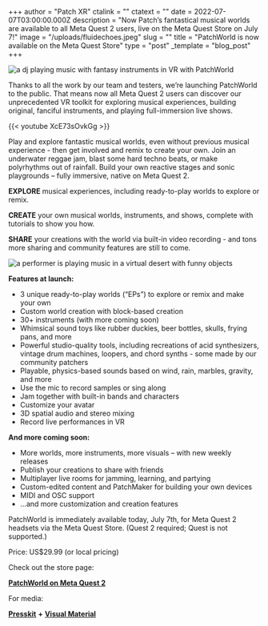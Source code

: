 +++
author = "Patch XR"
ctalink = ""
ctatext = ""
date = 2022-07-07T03:00:00.000Z
description = "Now Patch’s fantastical musical worlds are available to all Meta Quest 2 users, live on the Meta Quest Store on July 7!"
image = "/uploads/fluidechoes.jpeg"
slug = ""
title = "PatchWorld is now available on the Meta Quest Store"
type = "post"
_template = "blog_post"
+++

![a dj playing music with fantasy instruments in VR with PatchWorld ](/uploads/fluidechoes.jpeg)

Thanks to all the work by our team and testers, we’re launching PatchWorld to the public. That means now all Meta Quest 2 users can discover our unprecedented VR toolkit for exploring musical experiences, building original, fanciful instruments, and playing full-immersion live shows.

{{< youtube XcE73sOvkGg >}}

Play and explore fantastic musical worlds, even without previous musical experience - then get involved and remix to create your own. Join an underwater reggae jam, blast some hard techno beats, or make polyrhythms out of rainfall. Build your own reactive stages and sonic playgrounds – fully immersive, native on Meta Quest 2.

**EXPLORE** musical experiences, including ready-to-play worlds to explore or remix.

**CREATE** your own musical worlds, instruments, and shows, complete with tutorials to show you how.

**SHARE** your creations with the world via built-in video recording - and tons more sharing and community features are still to come.

![a performer is playing music in a virtual desert with funny objects](/uploads/rainmaker.jpeg)

**Features at launch:**

* 3 unique ready-to-play worlds (“EPs”) to explore or remix and make your own
* Custom world creation with block-based creation
* 30+ instruments (with more coming soon)
* Whimsical sound toys like rubber duckies, beer bottles, skulls, frying pans, and more
* Powerful studio-quality tools, including recreations of acid synthesizers, vintage drum machines, loopers, and chord synths - some made by our community patchers
* Playable, physics-based sounds based on wind, rain, marbles, gravity, and more
* Use the mic to record samples or sing along
* Jam together with built-in bands and characters
* Customize your avatar
* 3D spatial audio and stereo mixing
* Record live performances in VR

**And more coming soon:**

* More worlds, more instruments, more visuals – with new weekly releases
* Publish your creations to share with friends
* Multiplayer live rooms for jamming, learning, and partying
* Custom-edited content and PatchMaker for building your own devices
* MIDI and OSC support
* ...and more customization and creation features

PatchWorld is immediately available today, July 7th, for Meta Quest 2 headsets via the Meta Quest Store. (Quest 2 required; Quest is not supported.)

Price: US$29.99 (or local pricing)

Check out the store page:

[**PatchWorld on Meta Quest 2**](https://www.oculus.com/experiences/quest/3715150718552632/)

For media:

[**Presskit**](https://patchxr.com/presskit/) **+** [**Visual Material**](https://drive.google.com/drive/folders/1sSQT_Hk-9xOzmsTqDZR1lFi68K6cVI8i?usp=sharing)
